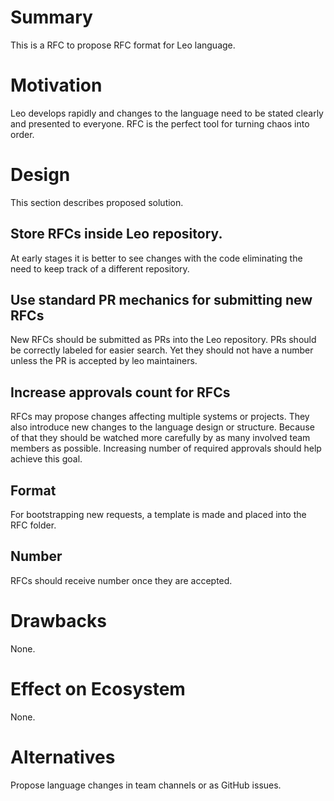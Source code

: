 # Summary

This is a RFC to propose RFC format for Leo language.

# Motivation

Leo develops rapidly and changes to the language need to be stated clearly and presented to everyone. RFC is the perfect tool for turning chaos into order.   

# Design

This section describes proposed solution.

## Store RFCs inside Leo repository.

At early stages it is better to see changes with the code eliminating the need to keep track of a different repository. 

## Use standard PR mechanics for submitting new RFCs

New RFCs should be submitted as PRs into the Leo repository. PRs should be correctly labeled for easier search. Yet they should not have a number unless the PR is accepted by leo maintainers.

## Increase approvals count for RFCs

RFCs may propose changes affecting multiple systems or projects. They also introduce new changes to the language design or structure. Because of that they should be watched more carefully by as many involved team members as possible. Increasing number of required approvals should help achieve this goal.

## Format

For bootstrapping new requests, a template is made and placed into the RFC folder.

## Number

RFCs should receive number once they are accepted.

# Drawbacks

None.

# Effect on Ecosystem

None.

# Alternatives

Propose language changes in team channels or as GitHub issues. 

